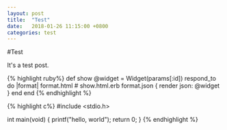 ```yaml
---
layout: post
title:  "Test"
date:   2018-01-26 11:15:00 +0800
categories: test
---
```

#Test

It's a test post.

{% highlight ruby%}
def show
  @widget = Widget(params[:id])
  respond_to do |format|
    format.html # show.html.erb
    format.json { render json: @widget }
  end
end
{% endhighlight %}

{% highlight c%}
#include <stdio.h>

int main(void)
{
        printf("hello, world");
        return 0;
}
{% endhighlight %}

